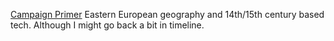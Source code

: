 [Campaign Primer](Campaign%20Primer.md)
Eastern European geography and 14th/15th century based tech. Although I might go back a bit in timeline. 